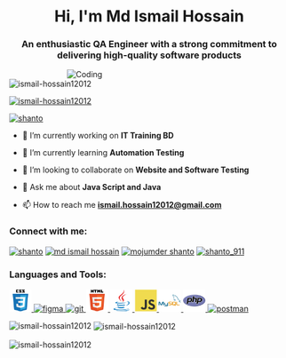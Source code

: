 <h1 align="center">Hi, I'm Md Ismail Hossain</h1>
<h3 align="center"> An enthusiastic QA Engineer with a strong commitment to delivering high-quality software products</h3>
<img align="right" alt="Coding" width="400" src="https://cdn.dribbble.com/users/1162077/screenshots/3848914/programmer.gif">

<p align="left"> <img src="https://komarev.com/ghpvc/?username=ismail-hossain12012&label=Profile%20views&color=0e75b6&style=flat" alt="ismail-hossain12012" /> </p>

<p align="left"> <a href="https://github.com/ryo-ma/github-profile-trophy"><img src="https://github-profile-trophy.vercel.app/?username=ismail-hossain12012" alt="ismail-hossain12012" /></a> </p>

<p align="left"> <a href="https://twitter.com/shanto" target="blank"><img src="https://img.shields.io/twitter/follow/shanto?logo=twitter&style=for-the-badge" alt="shanto" /></a> </p>

- 🔭 I’m currently working on **IT Training BD**

- 🌱 I’m currently learning **Automation Testing**

- 👯 I’m looking to collaborate on **Website and Software Testing**

- 💬 Ask me about **Java Script and Java**

- 📫 How to reach me **ismail.hossain12012@gmail.com**

<h3 align="left">Connect with me:</h3>
<p align="left">
<a href="https://twitter.com/shanto" target="blank"><img align="center" src="https://raw.githubusercontent.com/rahuldkjain/github-profile-readme-generator/master/src/images/icons/Social/twitter.svg" alt="shanto" height="30" width="40" /></a>
<a href="https://linkedin.com/in/md ismail hossain" target="blank"><img align="center" src="https://raw.githubusercontent.com/rahuldkjain/github-profile-readme-generator/master/src/images/icons/Social/linked-in-alt.svg" alt="md ismail hossain" height="30" width="40" /></a>
<a href="https://fb.com/mojumder shanto" target="blank"><img align="center" src="https://raw.githubusercontent.com/rahuldkjain/github-profile-readme-generator/master/src/images/icons/Social/facebook.svg" alt="mojumder shanto" height="30" width="40" /></a>
<a href="https://instagram.com/shanto_911" target="blank"><img align="center" src="https://raw.githubusercontent.com/rahuldkjain/github-profile-readme-generator/master/src/images/icons/Social/instagram.svg" alt="shanto_911" height="30" width="40" /></a>
</p>

<h3 align="left">Languages and Tools:</h3>
<p align="left"> <a href="https://www.w3schools.com/css/" target="_blank" rel="noreferrer"> <img src="https://raw.githubusercontent.com/devicons/devicon/master/icons/css3/css3-original-wordmark.svg" alt="css3" width="40" height="40"/> </a> <a href="https://www.figma.com/" target="_blank" rel="noreferrer"> <img src="https://www.vectorlogo.zone/logos/figma/figma-icon.svg" alt="figma" width="40" height="40"/> </a> <a href="https://git-scm.com/" target="_blank" rel="noreferrer"> <img src="https://www.vectorlogo.zone/logos/git-scm/git-scm-icon.svg" alt="git" width="40" height="40"/> </a> <a href="https://www.w3.org/html/" target="_blank" rel="noreferrer"> <img src="https://raw.githubusercontent.com/devicons/devicon/master/icons/html5/html5-original-wordmark.svg" alt="html5" width="40" height="40"/> </a> <a href="https://www.java.com" target="_blank" rel="noreferrer"> <img src="https://raw.githubusercontent.com/devicons/devicon/master/icons/java/java-original.svg" alt="java" width="40" height="40"/> </a> <a href="https://developer.mozilla.org/en-US/docs/Web/JavaScript" target="_blank" rel="noreferrer"> <img src="https://raw.githubusercontent.com/devicons/devicon/master/icons/javascript/javascript-original.svg" alt="javascript" width="40" height="40"/> </a> <a href="https://www.mysql.com/" target="_blank" rel="noreferrer"> <img src="https://raw.githubusercontent.com/devicons/devicon/master/icons/mysql/mysql-original-wordmark.svg" alt="mysql" width="40" height="40"/> </a> <a href="https://www.php.net" target="_blank" rel="noreferrer"> <img src="https://raw.githubusercontent.com/devicons/devicon/master/icons/php/php-original.svg" alt="php" width="40" height="40"/> </a> <a href="https://postman.com" target="_blank" rel="noreferrer"> <img src="https://www.vectorlogo.zone/logos/getpostman/getpostman-icon.svg" alt="postman" width="40" height="40"/> </a> </p>

<p><img align="left" src="https://github-readme-stats.vercel.app/api/top-langs?username=ismail-hossain12012&show_icons=true&locale=en&layout=compact" alt="ismail-hossain12012" /></p>

<p>&nbsp;<img align="center" src="https://github-readme-stats.vercel.app/api?username=ismail-hossain12012&show_icons=true&locale=en" alt="ismail-hossain12012" /></p>

<p><img align="center" src="https://github-readme-streak-stats.herokuapp.com/?user=ismail-hossain12012&" alt="ismail-hossain12012" /></p>
